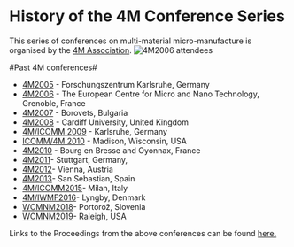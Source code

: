 # History of the 4M Conference Series 

This series of conferences on multi-material micro-manufacture is organised by the [4M Association](/4m-association/node/1). 
![4M2006 attendees](/4m-association/assets/images/060920_092cropped_edit.jpg)
<!--break-->
#Past 4M conferences#

 * [4M2005](http://www.4m-net.org/4M_Conference "4M2005 Conference") - Forschungszentrum Karlsruhe, Germany  
 * [4M2006](http://www.4m-net.org/Conference/4M2006 "4M2006 Conference") - The European Centre for Micro and Nano Technology, Grenoble, France  
 * [4M2007](http://www.4m-net.org/Conference/4M2007 "4M2007 Conference") - Borovets, Bulgaria  
 * [4M2008](http://www.4m-net.org/Conference/4M2008 "4M2008 Conference") - Cardiff University, United Kingdom
 * [4M/ICOMM 2009](/conference/2009) - Karlsruhe, Germany
 * [ICOMM/4M 2010](http://www.conferencing.uwex.edu/conferences/ICOMM10) - Madison, Wisconsin, USA  
 * [4M2010](/4m-association/conference/2010) - Bourg en Bresse and Oyonnax, France   
 * [4M2011](/4m-association/conference/2011)- Stuttgart, Germany,  
 * [4M2012](/4m-association/conference/2012)- Vienna, Austria  
 * [4M2013](/4m-association/conference/2013)- San Sebastian, Spain
 * [4M/ICOMM2015](/4m-association/conference/2015)- Milan, Italy 
 * [4M/IWMF2016](/4m-association/conference/2016)- Lyngby, Denmark
 * [WCMNM2018](/4m-association/conference/2018)- Portorož, Slovenia
 * [WCMNM2019](/4m-association/content/WCMNM-2019)- Raleigh, USA


Links to the Proceedings from the above conferences can be found [here.](/content/4M-conference-series)